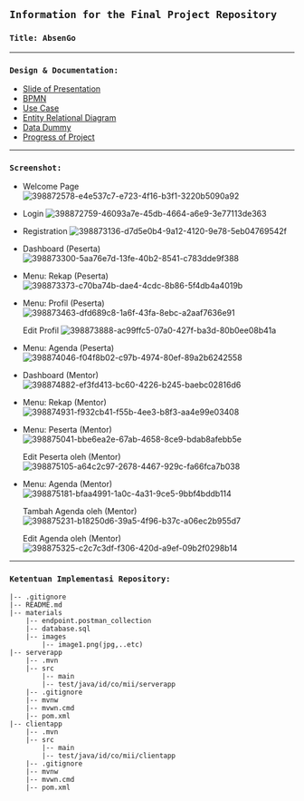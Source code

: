 
## **`Information for the Final Project Repository`**

### **`Title: AbsenGo`**

---

### **`Design & Documentation:`**

- [Slide of Presentation](https://docs.google.com/presentation/d/15HVNFGTjYR1iCSKRMPxwZwLtHt6H_FRtjJdUnICn-54/edit?usp=sharing)
- [BPMN](https://drive.google.com/file/d/1zIGKOvjZKvxrTup9D5ApulIok7iloVyd/view?usp=sharing)
- [Use Case](https://drive.google.com/file/d/1zIGKOvjZKvxrTup9D5ApulIok7iloVyd/view?usp=sharing)
- [Entity Relational Diagram](https://drive.google.com/file/d/1zIGKOvjZKvxrTup9D5ApulIok7iloVyd/view?usp=sharing)
- [Data Dummy](https://docs.google.com/spreadsheets/d/1eq7CW8oiY0SZzhbZtrlmZClvPrYGjAeC6JC4h_xBkmQ/edit?usp=sharing)
- [Progress of Project](https://docs.google.com/spreadsheets/d/1yPm0TPTa2KZ8ao2ACNzmOdjj25tqm2kBUcpEyIs6-dk/edit?usp=sharing)

---

### **`Screenshot:`**

- Welcome Page
  ![398872578-e4e537c7-e723-4f16-b3f1-3220b5090a92](https://github.com/user-attachments/assets/74578419-93df-4fe8-a005-26402ef2c6f8)


- Login
  ![398872759-46093a7e-45db-4664-a6e9-3e77113de363](https://github.com/user-attachments/assets/f273713d-d0d1-41e3-bc9c-9469c8cadc85)


- Registration
  ![398873136-d7d5e0b4-9a12-4120-9e78-5eb04769542f](https://github.com/user-attachments/assets/a3a83e00-436d-4039-879c-78e7ff9fd116)


- Dashboard (Peserta)
  ![398873300-5aa76e7d-13fe-40b2-8541-c783dde9f388](https://github.com/user-attachments/assets/4acdb9d8-3a62-4fbf-a452-164afe60dd50)

- Menu: Rekap (Peserta)
  ![398873373-c70ba74b-dae4-4cdc-8b86-5f4db4a4019b](https://github.com/user-attachments/assets/9e974440-a808-4f44-841d-7ed0d613f5d3)

- Menu: Profil (Peserta)
  ![398873463-dfd689c8-1a6f-43fa-8ebc-a2aaf7636e91](https://github.com/user-attachments/assets/34df339b-4725-4530-95b0-a9a0fcb3e568)

  Edit Profil
  ![398873888-ac99ffc5-07a0-427f-ba3d-80b0ee08b41a](https://github.com/user-attachments/assets/b288edfb-46fe-4594-a89c-7ca0058cbe7e)

- Menu: Agenda (Peserta)
  ![398874046-f04f8b02-c97b-4974-80ef-89a2b6242558](https://github.com/user-attachments/assets/dafe8745-f6d5-4ff1-a634-e40f237d073d)

  

- Dashboard (Mentor)
  ![398874882-ef3fd413-bc60-4226-b245-baebc02816d6](https://github.com/user-attachments/assets/3c96716f-74aa-496b-bf74-92a957cb051c)

- Menu: Rekap (Mentor)
  ![398874931-f932cb41-f55b-4ee3-b8f3-aa4e99e03408](https://github.com/user-attachments/assets/8d361f10-16a2-4ca5-9154-afdd1a7835bf)

- Menu: Peserta (Mentor)
  ![398875041-bbe6ea2e-67ab-4658-8ce9-bdab8afebb5e](https://github.com/user-attachments/assets/d948cbe1-8a0b-457b-be64-3a2f3ad67d59)

  Edit Peserta oleh (Mentor)
  ![398875105-a64c2c97-2678-4467-929c-fa66fca7b038](https://github.com/user-attachments/assets/af04b416-d470-451d-9712-4d7a647b1da1)

- Menu: Agenda (Mentor)
  ![398875181-bfaa4991-1a0c-4a31-9ce5-9bbf4bddb114](https://github.com/user-attachments/assets/94bdb0ba-1e0c-4216-adff-dd2cc5f286b0)

  Tambah Agenda oleh (Mentor)
  ![398875231-b18250d6-39a5-4f96-b37c-a06ec2b955d7](https://github.com/user-attachments/assets/b1269a18-310b-485f-bf12-e8080f92ce55)

  Edit Agenda oleh (Mentor)
  ![398875325-c2c7c3df-f306-420d-a9ef-09b2f0298b14](https://github.com/user-attachments/assets/b6e72d47-37cf-4477-aa47-c1da699c436d)

  

---

### **`Ketentuan Implementasi Repository:`**

```
|-- .gitignore
|-- README.md
|-- materials
    |-- endpoint.postman_collection
    |-- database.sql
    |-- images
        |-- image1.png(jpg,..etc)
|-- serverapp
    |-- .mvn
    |-- src
        |-- main
        |-- test/java/id/co/mii/serverapp
    |-- .gitignore
    |-- mvnw
    |-- mvwn.cmd
    |-- pom.xml
|-- clientapp
    |-- .mvn
    |-- src
        |-- main
        |-- test/java/id/co/mii/clientapp
    |-- .gitignore
    |-- mvnw
    |-- mvwn.cmd
    |-- pom.xml
```
